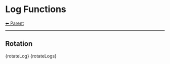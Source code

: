 # Log Functions

<!-- TEMPLATE header 2 -->
[⬅ Parent ](../index.md)
<hr />

## Rotation

{rotateLog}
{rotateLogs}
